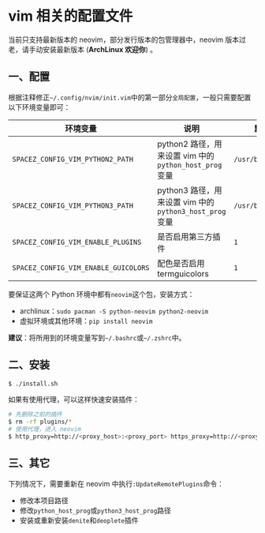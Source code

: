 # vim 相关的配置文件

当前只支持最新版本的 neovim，部分发行版本的包管理器中，neovim 版本过老，请手动安装最新版本 (**ArchLinux 欢迎你**) 。

## 一、配置

根据注释修正`~/.config/nvim/init.vim`中的第一部分`全局配置`，一般只需要配置以下环境变量即可：

| 环境变量                             | 说明                                                   | 默认值             |
|--------------------------------------|--------------------------------------------------------|--------------------|
| `SPACEZ_CONFIG_VIM_PYTHON2_PATH`     | python2 路径，用来设置 vim 中的`python_host_prog`变量  | `/usr/bin/python2` |
| `SPACEZ_CONFIG_VIM_PYTHON3_PATH`     | python3 路径，用来设置 vim 中的`python3_host_prog`变量 | `/usr/bin/python3` |
| `SPACEZ_CONFIG_VIM_ENABLE_PLUGINS`   | 是否启用第三方插件                                     | `1`                |
| `SPACEZ_CONFIG_VIM_ENABLE_GUICOLORS` | 配色是否启用termguicolors                              | `1`                |


要保证这两个 Python 环境中都有`neovim`这个包，安装方式：

+ archlinux：`sudo pacman -S python-neovim python2-neovim`
+ 虚拟环境或其他环境：`pip install neovim`

**建议**：将所用到的环境变量写到`~/.bashrc`或`~/.zshrc`中。

## 二、安装

```bash
$ ./install.sh
```

如果有使用代理，可以这样快速安装插件：

```bash
# 先删除之前的插件
$ rm -rf plugins/*
# 使用代理，进入 neovim
$ http_proxy=http://<proxy_host>:<proxy_port> https_proxy=http://<proxy_host>:<proxy_port> ./install.sh
```

## 三、其它

下列情况下，需要重新在 neovim 中执行`:UpdateRemotePlugins`命令：

+ 修改本项目路径
+ 修改`python_host_prog`或`python3_host_prog`路径
+ 安装或重新安装`denite`和`deoplete`插件
